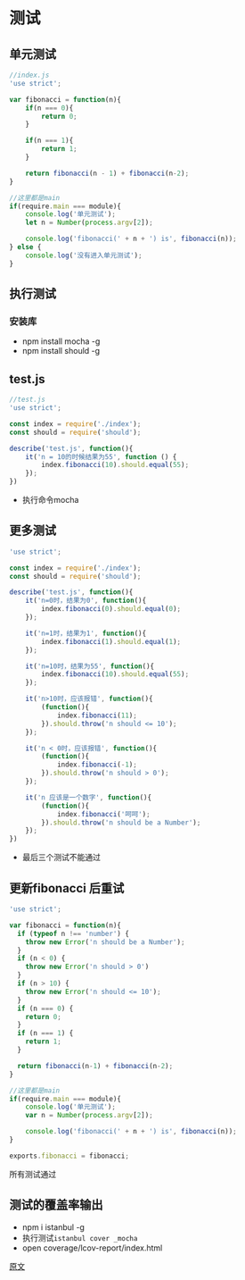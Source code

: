# 测试

## 单元测试

```javascript
//index.js
'use strict';

var fibonacci = function(n){
    if(n === 0){
        return 0;
    }

    if(n === 1){
        return 1;
    }

    return fibonacci(n - 1) + fibonacci(n-2);
}

//这里都是main
if(require.main === module){
    console.log('单元测试');
    let n = Number(process.argv[2]);

    console.log('fibonacci(' + n + ') is', fibonacci(n));
} else {
    console.log('没有进入单元测试');
}
```

## 执行测试

### 安装库

* npm install mocha -g
* npm install should -g

## test.js

````javascript
//test.js
'use strict';

const index = require('./index'); 
const should = require('should');

describe('test.js', function(){
    it('n = 10的时候结果为55', function () {
        index.fibonacci(10).should.equal(55);
    });
})
````

* 执行命令mocha

## 更多测试

```javascript
'use strict';

const index = require('./index'); 
const should = require('should');

describe('test.js', function(){
    it('n=0时，结果为0', function(){
        index.fibonacci(0).should.equal(0);
    });

    it('n=1时，结果为1', function(){
        index.fibonacci(1).should.equal(1);
    });

    it('n=10时，结果为55', function(){
        index.fibonacci(10).should.equal(55);
    });

    it('n>10时，应该报错', function(){
        (function(){
            index.fibonacci(11);
        }).should.throw('n should <= 10');
    });

    it('n < 0时，应该报错', function(){
        (function(){
            index.fibonacci(-1);
        }).should.throw('n should > 0');
    });

    it('n 应该是一个数字', function(){
        (function(){
            index.fibonacci('呵呵');
        }).should.throw('n should be a Number');
    });
})
```

* 最后三个测试不能通过

## 更新fibonacci 后重试

````javascript
'use strict';

var fibonacci = function(n){
  if (typeof n !== 'number') {
    throw new Error('n should be a Number');
  }
  if (n < 0) {
    throw new Error('n should > 0')
  }
  if (n > 10) {
    throw new Error('n should <= 10');
  }
  if (n === 0) {
    return 0;
  }
  if (n === 1) {
    return 1;
  }

  return fibonacci(n-1) + fibonacci(n-2);
}

//这里都是main
if(require.main === module){
    console.log('单元测试');
    var n = Number(process.argv[2]);

    console.log('fibonacci(' + n + ') is', fibonacci(n));
}

exports.fibonacci = fibonacci;
````

所有测试通过

## 测试的覆盖率输出

* npm i istanbul -g
* 执行测试`istanbul cover _mocha`
* open coverage/lcov-report/index.html

[原文](https://www.shiyanlou.com/courses/493/labs/1666/document)